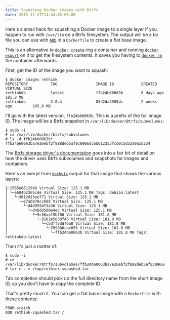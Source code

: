 ```yaml
---
title: Squashing Docker images with Btrfs
date: 2015-11-27T14:44:03-05:00
---
```


Here's a small hack for squashing a Docker image to a single layer if you
happen to run with `/var/lib` on a Btrfs filesystem. The output will be a tar
file you can use with [`ADD`][docker-add] in a `Dockerfile` to create a flat
base image.

This is an alternative to [`docker create`][docker-create]-ing a container and
running [`docker export`][docker-export] on it to get the filesystem contents.
It saves you having to [`docker rm`][docker-rm] the container afterwards.


[docker-create]: http://docs.docker.com/engine/reference/commandline/create/
[docker-export]: http://docs.docker.com/engine/reference/commandline/export/
[docker-rm]: http://docs.docker.com/engine/reference/commandline/rm/

[docker-add]: http://docs.docker.com/engine/reference/builder/#add

First, get the ID of the image you want to squash:


~~~
$ docker images rethink
REPOSITORY          TAG                 IMAGE ID            CREATED             VIRTUAL SIZE
rethinkdb           latest              ffb24b60063b        6 days ago          181.8 MB
rethinkdb           2.0.4               83d2da4505dc        2 weeks ago         195.8 MB
~~~

I'll go with the latest version, `ffb24b60063b`. This is a prefix of the full
image ID. The image will be a Btrfs snapshot in
`/var/lib/docker/Btrfs/subvolumes`:

~~~
$ sudo -i
# cd /var/lib/docker/btrfs/subvolumes
# ls -d ffb24b60063b*
ffb24b60063ba7e26ebf2f888deb5af0c8966dcbb612353fcd0c5d52a0a1d234
~~~

The [Btrfs storage driver's documentation][docker-btrfs-driver] goes into a
fair bit of detail on how the driver uses Btrfs subvolumes and snapshots for
images and containers.

[docker-btrfs-driver]: http://docs.docker.com/engine/userguide/storagedriver/btrfs-driver/

Here's an exerpt from [`dockviz`][dockviz] output for that image that shows the
various layers:

~~~
├─1565e86129b8 Virtual Size: 125.1 MB
│ └─a604b236bcde Virtual Size: 125.1 MB Tags: debian:latest
│   └─3012d15ee771 Virtual Size: 125.1 MB
│     └─67ab878cc688 Virtual Size: 125.1 MB
│       └─d4d9554f3430 Virtual Size: 125.1 MB
│         └─d4bdd500e4ec Virtual Size: 125.1 MB
│           └─9c56aa19b706 Virtual Size: 181.8 MB
│             └─9102e5038f43 Virtual Size: 181.8 MB
│               └─c5dff5ddf6a8 Virtual Size: 181.8 MB
│                 └─769806cae856 Virtual Size: 181.8 MB
│                   └─ffb24b60063b Virtual Size: 181.8 MB Tags: rethinkdb:latest
~~~

[dockviz]: https://github.com/justone/dockviz

Then it's just a matter of:

~~~
$ sudo -i
# cd /var/lib/docker/btrfs/subvolumes/ffb24b60063ba7e26ebf2f888deb5af0c8966dcbb612353fcd0c5d52a0a1d234
# tar c . > /tmp/rethink-squashed.tar
~~~

Tab completion should pick up the full directory name from the short image ID,
so you don't have to copy the complete ID.

That's pretty much it. You can get a flat base image with a `Dockerfile`
with these contents:

~~~
FROM sratch
ADD rethink-squashed.tar /
~~~
